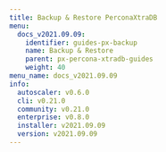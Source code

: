 ```yaml
---
title: Backup & Restore PerconaXtraDB
menu:
  docs_v2021.09.09:
    identifier: guides-px-backup
    name: Backup & Restore
    parent: px-percona-xtradb-guides
    weight: 40
menu_name: docs_v2021.09.09
info:
  autoscaler: v0.6.0
  cli: v0.21.0
  community: v0.21.0
  enterprise: v0.8.0
  installer: v2021.09.09
  version: v2021.09.09
---
```


